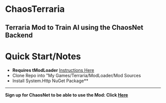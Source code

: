 # ChaosTerraria
Terraria Mod to Train AI using the ChaosNet Backend
---
# Quick Start/Notes
- **Requires tModLoader** [Instructions Here](https://github.com/tModLoader/tModLoader/wiki)
- Clone Repo into "My Games/Terraria/ModLoader/Mod Sources
- Install System.Http NuGet Package**
---
**Sign up for ChaosNet to be able to use the Mod: Click [Here](https://chaosnet.ai/)**
